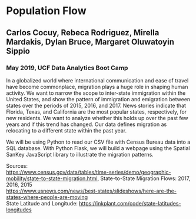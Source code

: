 # Population Flow

## Carlos Cocuy, Rebeca Rodriguez, Mirella Mardakis, Dylan Bruce, Margaret Oluwatoyin Sippio

### May 2019, UCF Data Analytics Boot Camp

In a globalized world where international communication and ease of travel have become commonplace, migration plays a huge role in shaping human activity. We want to narrow the scope to inter-state immigration within the United States, and show the pattern of immigration and emigration between states over the periods of 2015, 2016, and 2017. News stories indicate that Florida, Texas, and California are the most popular states, respectively, for new residents. We want to analyze whether this holds up over the past few years and if this trend has changed. Our data defines migration as relocating to a different state within the past year.  

We will be using Python to read our CSV file with Census Bureau data into a SQL database. With Python Flask, we will build a webpage using the Spatial SanKey JavaScript library to illustrate the migration patterns.

Sources: <br>https://www.census.gov/data/tables/time-series/demo/geographic-mobility/state-to-state-migration.html, State-to-State Migration Flows: 2017, 2016, 2015<br>https://www.usnews.com/news/best-states/slideshows/here-are-the-states-where-people-are-moving
<br>State Latitude and Longitude: https://inkplant.com/code/state-latitudes-longitudes
